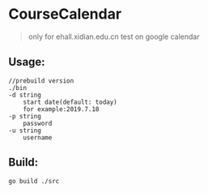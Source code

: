 # CourseCalendar
> only for ehall.xidian.edu.cn
test on google calendar 
## Usage:
```shell
//prebuild version
./bin
-d string
    start date(default: today)
    for example:2019.7.18
-p string
    password
-u string
    username
```
## Build:
```shell
go build ./src
```